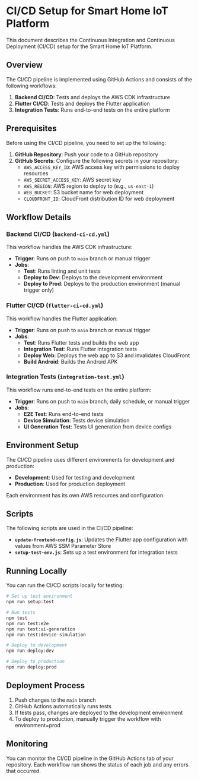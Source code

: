 # CI/CD Setup for Smart Home IoT Platform

This document describes the Continuous Integration and Continuous Deployment (CI/CD) setup for the Smart Home IoT Platform.

## Overview

The CI/CD pipeline is implemented using GitHub Actions and consists of the following workflows:

1. **Backend CI/CD**: Tests and deploys the AWS CDK infrastructure
2. **Flutter CI/CD**: Tests and deploys the Flutter application
3. **Integration Tests**: Runs end-to-end tests on the entire platform

## Prerequisites

Before using the CI/CD pipeline, you need to set up the following:

1. **GitHub Repository**: Push your code to a GitHub repository
2. **GitHub Secrets**: Configure the following secrets in your repository:
   - `AWS_ACCESS_KEY_ID`: AWS access key with permissions to deploy resources
   - `AWS_SECRET_ACCESS_KEY`: AWS secret key
   - `AWS_REGION`: AWS region to deploy to (e.g., `us-east-1`)
   - `WEB_BUCKET`: S3 bucket name for web deployment
   - `CLOUDFRONT_ID`: CloudFront distribution ID for web deployment

## Workflow Details

### Backend CI/CD (`backend-ci-cd.yml`)

This workflow handles the AWS CDK infrastructure:

- **Trigger**: Runs on push to `main` branch or manual trigger
- **Jobs**:
  - **Test**: Runs linting and unit tests
  - **Deploy to Dev**: Deploys to the development environment
  - **Deploy to Prod**: Deploys to the production environment (manual trigger only)

### Flutter CI/CD (`flutter-ci-cd.yml`)

This workflow handles the Flutter application:

- **Trigger**: Runs on push to `main` branch or manual trigger
- **Jobs**:
  - **Test**: Runs Flutter tests and builds the web app
  - **Integration Test**: Runs Flutter integration tests
  - **Deploy Web**: Deploys the web app to S3 and invalidates CloudFront
  - **Build Android**: Builds the Android APK

### Integration Tests (`integration-test.yml`)

This workflow runs end-to-end tests on the entire platform:

- **Trigger**: Runs on push to `main` branch, daily schedule, or manual trigger
- **Jobs**:
  - **E2E Test**: Runs end-to-end tests
  - **Device Simulation**: Tests device simulation
  - **UI Generation Test**: Tests UI generation from device configs

## Environment Setup

The CI/CD pipeline uses different environments for development and production:

- **Development**: Used for testing and development
- **Production**: Used for production deployment

Each environment has its own AWS resources and configuration.

## Scripts

The following scripts are used in the CI/CD pipeline:

- **`update-frontend-config.js`**: Updates the Flutter app configuration with values from AWS SSM Parameter Store
- **`setup-test-env.js`**: Sets up a test environment for integration tests

## Running Locally

You can run the CI/CD scripts locally for testing:

```bash
# Set up test environment
npm run setup:test

# Run tests
npm test
npm run test:e2e
npm run test:ui-generation
npm run test:device-simulation

# Deploy to development
npm run deploy:dev

# Deploy to production
npm run deploy:prod
```

## Deployment Process

1. Push changes to the `main` branch
2. GitHub Actions automatically runs tests
3. If tests pass, changes are deployed to the development environment
4. To deploy to production, manually trigger the workflow with environment=prod

## Monitoring

You can monitor the CI/CD pipeline in the GitHub Actions tab of your repository. Each workflow run shows the status of each job and any errors that occurred.